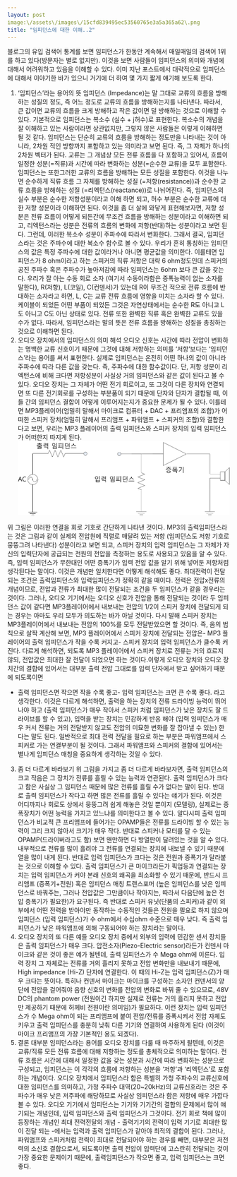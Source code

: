 ```yaml
---
layout: post
image:\/assets\/images\/15cfd839495ec53560765e3a5a365a62\.png
title: "임피던스에 대한 이해..2"
---
```


블로그의 유입 검색어 통계를 보면 임피던스가 한동안 계속해서 매일매일의 검색어 1위를 하고 있다(방문자는 별로 없지만). 이것을 보면 사람들이 임피던스의 의미와 개념에 대해서 어려워하고 있음을 이해할 수 있다. 이미 지난 포스트에서 대략적으로 임피던스에 대해서 이야기한 바가 있으니 거기에 더 하여 몇 가지 짧게 얘기해 보도록 한다.
1) ‘임피던스’라는 용어의 뜻
임피던스 (Impedance)는 말 그대로 교류의 흐름을 방해하는 성질의 정도, 즉 어느 정도로 교류의 흐름을 방해하는지를 나타낸다. 따라서, 큰 값이면 교류의 흐름을 크게 방해하고 작은 값이면 덜 방해하는 것으로 이해할 수 있다. 기본적으로 임피던스는 복소수 (실수 + j허수)로 표현한다. 복소수의 개념을 잘 이해하고 있는 사람이라면 상관없지만, 그렇지 않은 사람들은 이렇게 이해하면 될 것 같다. 임피던스는 단순히 교류의 흐름을 방해하는 정도만을 나타내는 것이 아니라, 2차원 적인 방향까지 포함하고 있는 의미라고 보면 된다. 즉, 그 자체가 하나의 2차원 벡터가 된다. 
교류는 그 개념상 모든 전류 흐름을 다 포함하고 있어서, 흐름이 일정한 성분(=직류)과 시간에 따라 변화하는 성분(=순수한 교류)을 모두 포함한다. 임피던스는 또한그러한 교류의 흐름을 방해하는 모든 성질을 포함한다. 이것을 나누면 순수하게 직류 흐름 그 자체를 방해하는 성질 (=저항(resistance))과 순수한 교류 흐름을 방해하는 성질 (=리엑턴스(reactance))로 나뉘어진다. 
즉, 임피던스의 실수 부분은 순수한 저항성분이라고 이해 하면 되고, 허수 부분은 순수한 교류에 대한 저항 성분이라 이해하면 된다. 이것을 좀 더 살에 와닿게 표현해보자면, 저항 성분은 전류 흐름이 어떻게 되든간에 무조건 흐름을 방해하는 성분이라고 이해하면 되고, 리엑턴스라는 성분은 전류의 흐름의 변화에 저항(반대)하는 성분이라고 보면 된다.
그런데, 이러한 복소수 성분이 주파수에 따라서 변화한다. 그래서 결국, 임피던스라는 것은 주파수에 대한 복소수 함수로 볼 수 있다. 우리가 흔히 통칭하는 임피던스의 값은 특정 주파수에 대한 값이라거나 아니면 평균값을 의미한다. 이를테면 임피던스가 8 ohm이라고 하는 스피커의 직류 저항은 대략 6 ohm정도인데 스피커의 공진 주파수 혹은 주파수가 높아져감에 따라 임피던스는 6ohm 보다 큰 값을 갖는다. 
우리가 잘 아는 수동 회로 소자 (여기서 수동이라함은 증폭능력이 없는 소자를 말한다), R(저항), L(코일), C(컨덴서)가 있는데 R이 무조건 적으로 전류 흐름에 반대하는 소자라고 하면, L, C는 교류 전류 흐름에 영향을 미치는 소자라 할 수 있다. 케이블이 되었든 어떤 부품이 되었든 그것은 자연상태에서는 순수한 R도 아니고 L도 아니고 C도 아닌 상태로 있다. 전류 또한 완벽한 직류 혹은 완벽한 교류도 있을 수가 없다. 따라서, 임피던스라는 말의 뜻은 전류 흐름을 방해하는 성질을 총칭하는 것으로 이해하면 된다.
2) 오디오 장치에서의 임피던스의 의미 해석
오디오 신호는 시간에 따라 전압이 변화하는 명백한 교류 신호이기 때문에 그것에 대해 저항하는 의미를 ‘저항’보다는 ‘임피던스’라는 용어를 써서 표현한다. 실제로 임피던스는 온전히 어떤 하나의 값이 아니라 주파수에 따라 다른 값을 갖는다. 즉, 주파수에 대한 함수값이다. 단, 저항 성분이 리엑턴스에 비해 크다면 저항성분이 사실상 거의 임피던스와 같은 값이 된다고 볼 수 있다.
오디오 장치는 그 자체가 어떤 전기 회로이고, 또 그것이 다른 장치와 연결되면 또 다른 전기회로를 구성하는 부분품이 되기 때문에 단자와 단자가 결합될 때, 이들 간의 임피던스 결합이 어떻게 이루어지는지가 중요한 문제가 될 수 있다. 
이를테면 MP3플레이어(엄밀히 말해서 마이크로 컴퓨터 + DAC + 프리앰프의 조합)가 어떠한 스피커 장치(엄밀히 말해서 프리앰프 + 파워앰프 + 스피커의 조합)와 결합한다고 보면, 우리는 MP3 플레이어의 출력 임피던스와 스피커 장치의 입력 임피던스가 어떠한지 따지게 된다.
![image](/assets/images/15cfd839495ec53560765e3a5a365a62.png)





위 그림은 이러한 연결을 회로 기호로 간단하게 나타낸 것이다. MP3의 출력임피던스라는 것은 그림과 같이 실제의 전압원에 직렬로 매달려 있는 저항 (임피던스도 저항 기호로 뭉뚱그려 나타낸다) 성분이라고 보면 되고, 스피커 장치의 입력 임피던스는 그 자체가 자신의 입력단자에 공급되는 전원의 전압을 측정하는 용도로 사용되고 있음을 알 수 있다. 즉, 입력 임피던스가 무한대인 어떤 증폭기가 입력 전압 값을 알기 위해 넣어둔 저항처럼 생각된다는 말이다. 이것은 개념만 일치한다면 어떻게 해석해도 좋다.
최대전력이 전달되는 조건은 출력임피던스와 입력임피던스가 정확히 같을 때이다. 전력은 전압x전류의 개념이므로, 전압과 전류가 최대한 많이 전달되는 조건을 두 임피던스가 같을 경우라는 것이다. 그러나, 오디오 기기에서는 오디오 신호가 전압을 통해 전달되는 것이라 두 임피던스 값이 같다면 MP3플레이어에서 내보내는 전압의 1/2이 스피커 장치에 전달되게 되는 경우는 아마도 우리 모두가 의도하는 바가 아닐 것이다. 다시 말해 스피커 장치는 MP3플레이어에서 내보내는 전압의 100%를 모두 전달받았으면 할 것이다. 
즉, 옴의 법칙으로 살짝 계산해 보면, MP3 플레이어에서 스피커 장치에 전달되는 전압은- MP3 플레이어의 출력 임피던스가 작을 수록 커지고- 스피커 장치의 입력 임피던스가 클수록 커진다.
다르게 해석하면, 되도록 MP3 플레이어에서 스피커 장치로 전류는 거의 흐르지 않되, 전압값은 최대한 잘 전달이 되었으면 하는 것이다.이렇게 오디오 장치와 오디오 장치간의 결합에 있어서는 대부분 출력 전압 그대로를 입력 단자에서 받고 싶어하기 때문에 되도록이면
- 출력 임피던스면 작으면 작을 수록 좋고- 입력 임피던스는 크면 큰 수록 좋다.
라고 생각한다.
이것은 다르게 해석하면, 출력을 하는 장치의 전류 드라이빙 능력이 뛰어나야 하고 (출력 임피던스가 매우 작아서 스피커 처럼 임피던스가 낮은 장치도 잘 드라이브를 할 수 있고), 입력을 받는 장치는 민감하게 반응 해야 (입력 임피던스가 매우 커서 전류는 거의 전달받지 않고도 전압의 미묘한 변화를 잘 잡아낼 수 있는) 한다는 말도 된다.
일반적으로 최대 전력 전달을 필요로 하는 부분은 파워앰프에서 스피커로 가는 연결부분이 될 것이다. 그래서 파워앰프와 스피커의 결합에 있어서는 별나게 임피던스 매칭을 중요하게 생각하는 것일 수 있다.
3) 좀 더 다르게 바라보기
위 그림을 가지고 좀 더 다르게 바라보자면, 출력 임피던스의 크고 작음은 그 장치가 전류를 흘릴 수 있는 능력과 연관된다. 출력 임피던스가 크다고 함은 사실상 그 임피던스 때문에 많은 전류를 흘릴 수가 없다는 말이 된다. 반대로 출력 임피던스가 작다고 하면 많은 전류를 흘릴 수 있다는 얘기가 된다. 이것은 어디까지나 회로도 상에서 뭉뚱그려 쉽게 해놓은 것일 뿐이지 (모델링), 실제로는 증폭장치가 어떤 능력을 가지고 있느냐를 의미한다고 볼 수 있다. 알다시피 출력 임피던스가 비교적 큰 프리앰프에 들어가는 OPAMP들은 전류를 드라이빙 할 수 있는 능력이 그리 크지 않아서 크기가 매우 작다. 반대로 스피커나 모터를 달 수 있는 OPAMP(드라이버라고도 함) 보면 왠만하면 다 방열판이 달려있는 것을 알 수 있다. 내부적으로 전류를 많이 흘려야 그 전류를 연결되는 장치에 내보낼 수 있기 때문에 열을 많이 내게 된다. 
반대로 입력 임피던스가 크다는 것은 전원과 증폭기가 달라붙는 것으로 이해할 수 있다. 출력 임피던스가 큰 마이크라든가 픽업등과 연결되는 장치는 입력 임피던스가 커야 본래 신호의 왜곡을 최소화할 수 있기 때문에, 반드시 프리앰프 (증폭기+전원) 혹은 임피던스 매칭 트랜스포머 (높은 임피던스를 낮은 임피던스로 바꿔주는, 그러나 전압값은 그만큼이나 작아지는, 따라서 다음단에 높은 전압 증폭기가 필요한)가 요구된다. 즉 반대로 스피커 유닛(단품의 스피커)과 같이 외부에서 어떤 전력을 받아야만 동작하는 수동적인 것들은 전원을 필요로 하지 않으며 임피던스 (입력 임피던스)가 수 ohm에서 수십ohm 수준으로 매우 낮다. 즉 출력 임피던스가 낮은 파워앰프에 의해 구동되어야 하는 장치라는 말이다. 
4) 오디오 장치의 또 다른 예들
오디오 장치 중에서 외부의 입력에 민감한 센서 장치들은 출력 임피던스가 매우 크다. 압전소자(Piezo-Electric sensor)라든가 컨덴서 마이크와 같은 것이 좋은 예가 될텐데, 출력 임피던스가 수 Mega ohm에 이른다. 입력 장치 그 자체로는 전류를 거의 흘리지 못하고 전압 변화만을 내보내기 때문에, High impedance (Hi-Z) 단자에 연결한다. 이 때의 Hi-Z는 입력 임피던스(Z)가 매우 크다는 뜻이다.
특히나 컨덴서 마이크는 마이크를 구성하는 소자인 컨덴서의 양단에 전압을 걸어줘야 음향 신호의 변화를 전압의 변화로 바꿔 줄 수 있으므로, 48V DC의 phantom power (전원이긴 하지만 실제로 전류는 거의 흘리지 못하고 전압만 제공하기 때문에 허께비 전원이란 의미임)가 필요하다. 이런 장치는 입력 임피던스가 수 Mega ohm이 되는 프리앰프에 붙여 전압/전류를 증폭시켜서 전압 자체도 키우고 출력 임피던스를 충분히 낮춰 다른 기기와 연결하여 사용하게 된다 (이것이 마이크 프리앰프의 가장 기본적인 용도 되겠다).
5) 결론
대부분 임피던스라는 용어를 오디오 장치를 다룰 때 마주하게 될텐데, 이것은 교류/직류 모든 전류 흐름에 대해 저항하는 정도를 총체적으로 의미하는 말이다. 전류 흐름은 시간에 대해서 일정한 값을 갖는 성분과 시간에 따라 변화하는 성분으로 구성되고, 임피던스는 이 각각의 흐름에 저항하는 성분을 ‘저항’과 ‘리엑턴스’로 포함하는 개념이다. 오디오 장치에서 임피던스라 함은 특별히 가청 주파수의 교류신호에 대한 임피던스를 의미하고, 가청 주파수 대역(20~20kHz)의 교류신호라는 것은 주파수가 매우 낮은 저주파에 해당하므로 사실상 임피던스라 함은 저항에 매우 가깝다 볼 수 있다.
오디오 기기에서 임피던스는 기기와 기기간의 결합의 문제에서 많이 얘기되는 개념인데, 입력 임피던스와 출력 임피던스가 그것이다. 전기 회로 책에 많이 등장하는 개념인 최대 전력전달의 개념 - 출력기기의 전력이 입력 기기로 최대한 많이 전달 되는 -에서는 입력과 출력 임피던스가 같아야 최적의 결합이 된다. 그러나, 파워앰프와 스피커처럼 전력이 최대로 전달되어야 하는 경우를 빼면, 대부분은 저전력의 소신호 결합으로서, 되도록이면 출력 전압이 입력단에 고스란히 전달되는 것이 가장 중요한 문제이기 때문에, 출력임피던스가 작으면 좋고, 입력 임피던스는 크면 좋다.





